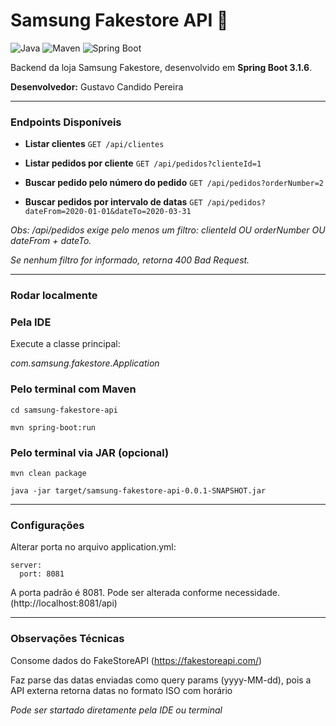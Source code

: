 # Samsung Fakestore API 🔹

![Java](https://img.shields.io/badge/Java-17-blue)
![Maven](https://img.shields.io/badge/Maven-3.8+-brightgreen)
![Spring Boot](https://img.shields.io/badge/SpringBoot-3.1.6-orange)

Backend da loja Samsung Fakestore, desenvolvido em **Spring Boot 3.1.6**.

**Desenvolvedor:** Gustavo Candido Pereira

---

### Endpoints Disponíveis

- **Listar clientes**  `GET /api/clientes`  

- **Listar pedidos por cliente** `GET /api/pedidos?clienteId=1`  

- **Buscar pedido pelo número do pedido** `GET /api/pedidos?orderNumber=2`  

- **Buscar pedidos por intervalo de datas** `GET /api/pedidos?dateFrom=2020-01-01&dateTo=2020-03-31`  


*Obs: /api/pedidos exige pelo menos um filtro: clienteId OU orderNumber OU dateFrom + dateTo.*

*Se nenhum filtro for informado, retorna 400 Bad Request.*

---

### Rodar localmente
### Pela IDE

Execute a classe principal:

*com.samsung.fakestore.Application*

### Pelo terminal com Maven
```
cd samsung-fakestore-api

mvn spring-boot:run
```

### Pelo terminal via JAR (opcional)
```
mvn clean package

java -jar target/samsung-fakestore-api-0.0.1-SNAPSHOT.jar
```

---

### Configurações

Alterar porta no arquivo application.yml:

```
server:
  port: 8081
```


A porta padrão é 8081. Pode ser alterada conforme necessidade.
(http://localhost:8081/api)

---

### Observações Técnicas

Consome dados do FakeStoreAPI  (https://fakestoreapi.com/)

Faz parse das datas enviadas como query params (yyyy-MM-dd), pois a API externa retorna datas no formato ISO com horário

*Pode ser startado diretamente pela IDE ou terminal*